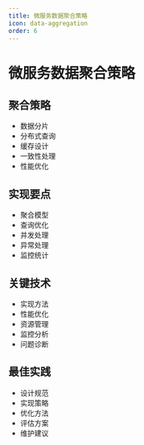 ```yaml
---
title: 微服务数据聚合策略
icon: data-aggregation
order: 6
---
```


# 微服务数据聚合策略

## 聚合策略
- 数据分片
- 分布式查询
- 缓存设计
- 一致性处理
- 性能优化

## 实现要点
- 聚合模型
- 查询优化
- 并发处理
- 异常处理
- 监控统计

## 关键技术
- 实现方法
- 性能优化
- 资源管理
- 监控分析
- 问题诊断

## 最佳实践
- 设计规范
- 实现策略
- 优化方法
- 评估方案
- 维护建议

